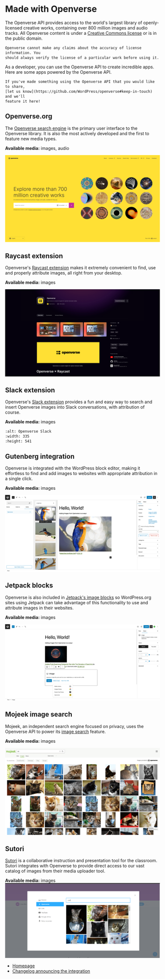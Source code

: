 # Made with Openverse

The Openverse API provides access to the world's largest library of
openly-licensed creative works, containing over 800 million images and audio
tracks. All Openverse content is under a
[Creative Commons license](https://creativecommons.org/licenses/) or is in the
public domain.

```{caution}
Openverse cannot make any claims about the accuracy of license information. You
should always verify the license of a particular work before using it.
```

As a developer, you can use the Openverse API to create incredible apps. Here
are some apps powered by the Openverse API.

```{note}
If you've made something using the Openverse API that you would like to share,
[let us know](https://github.com/WordPress/openverse#keep-in-touch) and we'll
feature it here!
```

## Openverse.org

The [Openverse search engine](https://openverse.org) is the primary user
interface to the Openverse library. It is also the most actively developed and
the first to feature new media types.

**Available media:** images, audio

![Openverse.org homepage](/_static/openverse_homepage.png)

## Raycast extension

Openverse's [Raycast extension](https://www.raycast.com/openverse/openverse)
makes it extremely convenient to find, use and properly attribute images, all
right from your desktop.

**Available media:** images

![Raycast extension](/_static/openverse_raycast.png)

## Slack extension

Openverse's
[Slack extension](https://openverse-slack.sarayourfriend.pictures/slack/)
provides a fun and easy way to search and insert Openverse images into Slack
conversations, with attribution of course.

**Available media:** images

```{figure} /_static/openverse_slack.png
:alt: Openverse Slack
:width: 335
:height: 541
```

## Gutenberg integration

Openverse is integrated with the WordPress block editor, making it effortless to
find and add images to websites with appropriate attribution in a single click.

**Available media:** images

![Gutenberg integration](/_static/openverse_gutenberg.png)

## Jetpack blocks

Openverse is also included in
[Jetpack's image blocks](https://jetpack.com/support/openverse-media-library-support/)
so WordPress.org sites using Jetpack can take advantage of this functionality to
use and attribute images in their websites.

**Available media:** images

![Jetpack image blocks](/_static/openverse_jetpack.png)

## Mojeek image search

Mojeek, an independent search engine focused on privacy, uses the Openverse API
to power its [image search](https://www.mojeek.com/images) feature.

**Available media:** images

![Mojeek image search](/_static/openverse_mojeek.png)

## Sutori

[Sutori](https://www.sutori.com/) is a collaborative instruction and presentation tool for the classroom. 
Sutori integrates with Openverse to provide direct access to our vast catalog of images from their media uploader tool.

**Available media:** images
![Mojeek image search](/_static/openverse_sutori.png)

- [Homepage](https://www.sutori.com/)
- [Changelog announcing the integration](https://help.sutori.com/en/articles/6825001-release-notes-may-2022)
